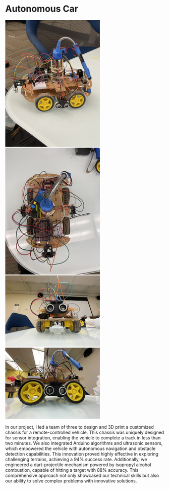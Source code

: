 # Autonomous Car


<p float="left">
  <img src="https://github.com/moezdurrani/Autonomous-Car/blob/main/Car01.jpg" width="300" />
  <img src= "https://raw.githubusercontent.com/moezdurrani/Autonomous-Car/main/Car04.jpg" width="300"/>
  <img src="https://github.com/moezdurrani/Autonomous-Car/blob/main/Car02.jpg" width="300"/>
   <img src="https://github.com/moezdurrani/Autonomous-Car/blob/main/Car03.jpg" width="300"/>
</p>
<p float="left">
 
</p>


In our project, I led a team of three to design and 3D print a customized chassis for a remote-controlled vehicle. This chassis was uniquely designed for sensor integration, enabling the vehicle to complete a track in less than two minutes. We also integrated Arduino algorithms and ultrasonic sensors, which empowered the vehicle with autonomous navigation and obstacle detection capabilities. This innovation proved highly effective in exploring challenging terrains, achieving a 94% success rate. Additionally, we engineered a dart-projectile mechanism powered by isopropyl alcohol combustion, capable of hitting a target with 88% accuracy. This comprehensive approach not only showcased our technical skills but also our ability to solve complex problems with innovative solutions.
